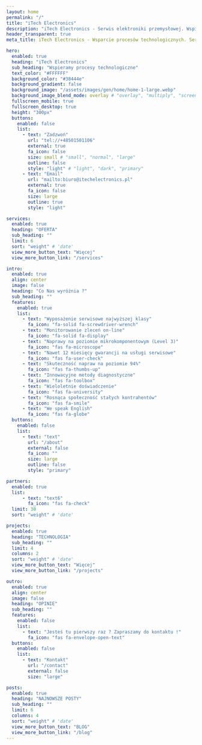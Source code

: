 ```yaml
---
layout: home
permalink: "/"
title: "iTech Electronics"
description: "iTech Electronics - Serwis elektroniki przemysłowej. Wspieramy procesy technologiczne serwisując peryferia i urządzenia stosowane w przemyśle oraz na liniach produkcyjnych. We speak English."
header_transparent: true
meta_title: iTech Electronics - Wsparcie procesów technologicznych. Serwis elektroniki przemysłowej.

hero:
  enabled: true
  heading: "iTech Electronics"
  sub_heading: "Wspieramy procesy technologiczne"
  text_color: "#FFFFFF"
  background_color: "#38444e"
  background_gradient: false
  background_image: "/assets/images/gen/home/home-1-large.webp"
  background_image_blend_mode: overlay # "overlay", "multiply", "screen"
  fullscreen_mobile: true
  fullscreen_desktop: true
  height: "300px"
  buttons:
    enabled: false
    list:
      - text: "Zadzwoń"
        url: "tel://+48501501106"
        external: true
        fa_icon: false
        size: small # "small", "normal", "large"
        outline: false
        style: "light" # "light", "dark", "primary"
      - text: "Email"
        url: "mailto:biuro@itechelectronics.pl"
        external: true
        fa_icon: false
        size: large
        outline: true
        style: "light"

services:
  enabled: true
  heading: "OFERTA"
  sub_heading: ""
  limit: 6
  sort: "weight" # 'date'
  view_more_button_text: "Więcej"
  view_more_button_link: "/services"

intro:
  enabled: true
  align: center
  image: false
  heading: "Co Nas wyróżnia ?"
  sub_heading: ""
  features:
    enabled: true
    list:
      - text: "Wyposażenie serwisowe najwyższej klasy"
        fa_icon: "fa-solid fa-screwdriver-wrench"
      - text: "Monitorowanie zleceń on-line"
        fa_icon: "fa-solid fa-display"
      - text: "Naprawy na poziomie mikrokomponentowym (Level 3)"
        fa_icon: "fas fa-microscope"
      - text: "Nawet 12 miesięcy gwarancji na usługi serwisowe"
        fa_icon: "fas fa-user-check"
      - text: "Skuteczność napraw na poziomie 94%"
        fa_icon: "fas fa-thumbs-up"
      - text: "Innowacyjne metody diagnostyczne"
        fa_icon: "fas fa-toolbox"
      - text: "Wieloletnie doświadczenie"
        fa_icon: "fas fa-university"
      - text: "Rosnąca społeczność stałych kontrahentów"
        fa_icon: "fas fa-smile"
      - text: "We speak English"
        fa_icon: "fas fa-globe"
  buttons:
    enabled: false
    list:
      - text: "text"
        url: "/about"
        external: false
        fa_icon: ""
        size: large
        outline: false
        style: "primary"

partners:
  enabled: true
  list:
      - text: "text6"
        fa_icon: "fas fa-check"
  limit: 30
  sort: "weight" # 'date'

projects:
  enabled: true
  heading: "TECHNOLOGIA"
  sub_heading: ""
  limit: 4
  columns: 2
  sort: "weight" # 'date'
  view_more_button_text: "Więcej"
  view_more_button_link: "/projects"

outro:
  enabled: true
  align: center
  image: false
  heading: "OPINIE"
  sub_heading: ""
  features:
    enabled: false
    list:
      - text: "Jesteś tu pierwszy raz ? Zapraszamy do kontaktu !"
        fa_icon: "fas fa-envelope-open-text"
  buttons:
    enabled: false
    list:
      - text: "Kontakt"
        url: "/contact"
        external: false
        size: "large"

posts:
  enabled: true
  heading: "NAJNOWSZE POSTY"
  sub_heading: ""
  limit: 6
  columns: 4
  sort: "weight" # 'date'
  view_more_button_text: "BLOG"
  view_more_button_link: "/blog"
---
```

